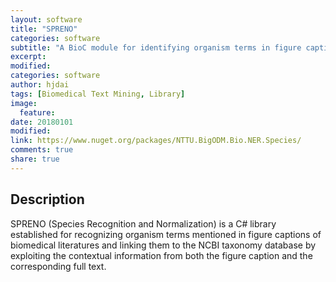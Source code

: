 ```yaml
---
layout: software
title: "SPRENO"
categories: software
subtitle: "A BioC module for identifying organism terms in figure captions"
excerpt:
modified:
categories: software
author: hjdai
tags: [Biomedical Text Mining, Library]
image:
  feature:
date: 20180101
modified: 
link: https://www.nuget.org/packages/NTTU.BigODM.Bio.NER.Species/
comments: true
share: true
---
```


## Description

SPRENO (Species Recognition and Normalization) is a C# library established for recognizing organism terms mentioned in figure captions of biomedical literatures and linking them to the NCBI taxonomy database by exploiting the contextual information from both the figure caption and the corresponding full text.